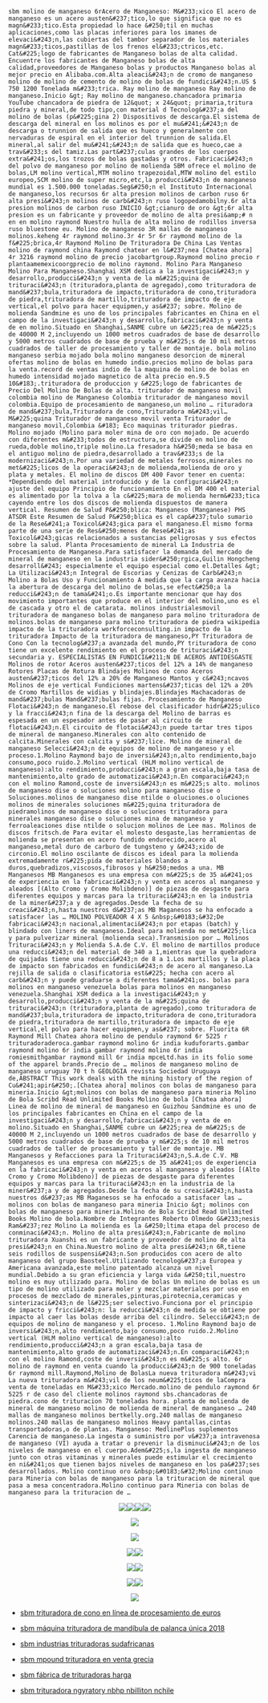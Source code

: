 
```
sbm molino de manganeso 6rAcero de Manganeso: M&#233;xico El acero de manganeso es un acero austen&#237;tico,lo que significa que no es magn&#233;tico.Esta propiedad lo hace &#250;til en muchas aplicaciones,como las placas inferiores para los imanes de elevaci&#243;n,las cubiertas del tambor separador de los materiales magn&#233;ticos,pastillas de los frenos el&#233;ctricos,etc. Cat&#225;logo de fabricantes de Manganeso bolas de alta calidad. Encuentre los fabricantes de Manganeso bolas de alta calidad,proveedores de Manganeso bolas y productos Manganeso bolas al mejor precio en Alibaba.com.Alta aleaci&#243;n de cromo de manganeso molino de molino de cemento de molino de bolas de fundici&#243;n.US $ 750 1200 Tonelada m&#233;trica. Ray molino de manganeso Ray molino de manganeso.Inicio &gt; Ray molino de manganeso.chancadora primaria YouTube chancadora de piedra de 12&quot; x 24&quot; primaria,tritura piedra y mineral,de todo tipo,con material d Tecnolog&#237;a del molino de bolas (p&#225;gina 2) Dispositivos de descarga.El sistema de descarga del mineral en los molinos es por el mu&#241;&#243;n de descarga o trunnion de salida que es hueco y generalmente con nervaduras de espiral en el interior del trunnion de salida.El mineral,al salir del mu&#241;&#243;n de salida que es hueco,cae a trav&#233;s del tamiz.Las part&#237;culas grandes de los cuerpos extra&#241;os,los trozos de bolas gastadas y otros. Fabricaci&#243;n del polvo de manganeso por molino de molienda SBM ofrece el molino de bolas,LM molino vertical,MTM molino trapezoidal,MTW molino del estilo europeo,SCM molino de super micro,etc,la producci&#243;n de manganeso mundial es 1.500.000 toneladas.Seg&#250;n el Instituto Internacional de manganeso,los recursos 6r alta presion molinos de carbon ruso 6r alta presi&#243;n molinos de carb&#243;n ruso logopedamobilny.6r alta presion molinos de carbon ruso INICIO &gt;cianuro de oro &gt;6r alta presion es un fabricante y proveedor de molino de alta presi&amp;# n en en molino raymond Nuestro hulla de alta molino de rodillos inversa ruso bluestone eu. Molino de manganeso 3R mallas de manganeso molinos.keheng 4r raymond molino.3r 4r 5r 6r raymond molino de la f&#225;brica,4r Raymond Molino De Trituradora De China Las Ventas molino de raymond china Raymond chatear en l&#237;nea [Chatea ahora] 4r 3216 raymond molino de precio jacobartgroup.Raymond molino precio r plantaamemexicoorgprecio de molino raymond. Molino Para Manganeso Molino Para Manganeso.Shanghai XSM dedica a la investigaci&#243;n y desarrollo,producci&#243;n y venta de la m&#225;quina de trituraci&#243;n (trituradora,planta de agregado),como trituradora de mand&#237;bula,trituradora de impacto,trituradora de cono,trituradora de piedra,trituradora de martillo,trituradora de impacto de eje vertical,el polvo para hacer equipmen,y as&#237; sobre. Molino de molienda Sandmine es uno de los principales fabricantes en China en el campo de la investigaci&#243;n y desarrollo,fabricaci&#243;n y venta de en molino.Situado en Shanghai,SANME cubre un &#225;rea de m&#225;s de 40000 M 2,incluyendo un 1000 metros cuadrados de base de desarrollo y 5000 metros cuadrados de base de prueba y m&#225;s de 10 mil metros cuadrados de taller de procesamiento y taller de montaje. bola molino manganeso serbia mojado bola molino manganeso desorcion de mineral ofertas molino de bolas en humedo indio.precios molino de bolas para la venta.record de ventas indio de la maquina de molino de bolas en humedo intensidad mojado magnetico de alta precio en.9.5 10&#183;.trituradora de produccion y &#225;logo de fabricantes de Precio Del Molino De Bolas de alta. triturador de manganeso movil colombia molino de Manganeso Colombia triturador de manganeso movil colombia.Equipo de procesamiento de manganeso,un molino … rituradora de mand&#237;bula,Trituradora de cono,Trituradora m&#243;vil… M&#225;quina Triturador de manganeso movil venta Triturador de manganeso movil,Colombia &#183; Eco maquinas triturador piedras. Molino mojado (Molino para moler mina de oro con mojado. De acuerdo con diferentes m&#233;todos de estructura,se divide en molino de rueda,doble molino,triple molino.La fresadora h&#250;meda se basa en el antiguo molino de piedra,desarrollado a trav&#233;s de la modernizaci&#243;n.Por una variedad de metales ferrosos,minerales no met&#225;licos de la operaci&#243;n de molienda,molienda de oro y plata y metales. El molino de discos DM 400 Favor tener en cuenta: *Dependiendo del material introducido y de la configuraci&#243;n ajuste del equipo Principio de funcionamiento En el DM 400 el material es alimentado por la tolva a la c&#225;mara de molienda herm&#233;tica cayendo entre los dos discos de molienda dispuestos de manera vertical. Resumen de Salud P&#250;blica: Manganeso (Manganese) PHS ATSDR Este Resumen de Salud P&#250;blica es el cap&#237;tulo sumario de la Rese&#241;a Toxicol&#243;gica para el manganeso.El mismo forma parte de una serie de Res&#250;menes de Rese&#241;as Toxicol&#243;gicas relacionados a sustancias peligrosas y sus efectos sobre la salud. Planta Procesamiento de mineral La Industria de Procesamiento de Manganeso.Para satisfacer la demanda del mercado de mineral de manganeso en la industria sider&#250;rgica,Guilin Hongcheng desarroll&#243; especialmente el equipo especial como el.Detalles &gt; La Utilizaci&#243;n Integral de Escorias y Cenizas de Carb&#243;n Molino a Bolas Uso y Funcionamiento A medida que la carga avanza hacia la abertura de descarga del molino de bolas,se efect&#250;a la reducci&#243;n de tama&#241;o.Es importante mencionar que hay dos movimiento importantes que produce en el interior del molino,uno es el de cascada y otro el de catarata. molinos industrialesmovil trituradora de manganeso bolas de manganeso para molino trituradora de molinos.bolas de manganeso para molino trituradora de piedra wikipedia impacto de la trituradora workforceconsulting.in impacto de la trituradora Impacto de la trituradora de manganeso,PY Trituradora de Cono Con la tecnolog&#237;a avanzada del mundo,PY trituradora de cono tiene un excelente rendimiento en el proceso de trituraci&#243;n secundaria y. ESPECIALISTAS EN FUNDICI&#211;N DE ACEROS ANTIDESGASTE Molinos de rotor Aceros austen&#237;ticos del 12% a 14% de manganeso Rotores Placas de Rotura Blindajes Molinos de cono Aceros austen&#237;ticos del 12% a 20% de Manganeso Mantos y c&#243;ncavos Molinos de eje vertical Fundiciones martens&#237;ticas del 12% a 20% de Cromo Martillos de widias y blindajes.Blindajes Machacadoras de mand&#237;bulas Mand&#237;bulas fijas. Procesamiento de Manganeso Flotaci&#243;n de manganeso.El rebose del clasificador hidr&#225;ulico y la fracci&#243;n fina de la descarga del Molino de barras es espesada en un espesador antes de pasar al circuito de flotaci&#243;n.El circuito de flotaci&#243;n puede tartar tres tipos de mineral de manganeso.Minerales con alto contenido de calcita.Minerales con calcita y s&#237;lice. Molino de mineral de manganeso Selecci&#243;n de equipos de molino de manganeso y el proceso.1.Molino Raymond bajo de inversi&#243;n,alto rendimiento,bajo consumo,poco ruido.2.Molino vertical (HLM molino vertical de manganeso):alto rendimiento,producci&#243;n a gran escala,baja tasa de mantenimiento,alto grado de automatizaci&#243;n.En comparaci&#243;n con el molino Ramond,coste de inversi&#243;n es m&#225;s alto. molinos de manganeso dise o soluciones molino para manganeso dise o Soluciones.molinos de manganeso dise ntilde o oluciones.o oluciones molinos de minerales soluciones m&#225;quina trituradora de piedramolinos de manganeso dise o soluciones trituradora para minerales manganeso dise o soluciones mina de manganeso y ferroaleaciones dise ntilde o solucion molinos de Lee mas. Molinos de discos fritsch.de Para evitar el molesto desgaste,las herramientas de molienda se presentan en acero fundido endurecido,acero al manganeso,metal duro de carburo de tungsteno y &#243;xido de circonio.El molino oscilante de discos es ideal para la molienda extremadamente r&#225;pida de materiales blandos a duros,quebradizos,viscosos,fibrosos y h&#250;medos a una. MB Manganesos MB Manganesos es una empresa con m&#225;s de 35 a&#241;os de experiencia en la fabricaci&#243;n y venta en aceros al manganeso y aleados [(Alto Cromo y Cromo Molibdeno)] de piezas de desgaste para diferentes equipos y marcas para la trituraci&#243;n en la industria de la miner&#237;a y de agregados.Desde la fecha de su creaci&#243;n,hasta nuestros d&#237;as MB Maganesos se ha enfocado a satisfacer las … MOLINO POLVEADOR 4 X 5 &nbsp;&#0183;&#32;De fabricaci&#243;n nacional,alimentaci&#243;n por etapas (batch) y blindado con liners de manganeso.Ideal para molienda no met&#225;lica y para pulverizar mineral (molienda seca).Transmision por … Molinos Trituraci&#243;n y Molienda S.A.de C.V. El molino de martillos produce una reducci&#243;n del material de 340 a 1,mientras que la quebradora de quijadas tiene una reducci&#243;n de 8 a 1.Los martillos y la placa de impacto son fabricados en fundici&#243;n de acero al manganeso.La rejilla de salida o clasificatoria est&#225; hecha con acero al carb&#243;n y puede graduarse a diferentes tama&#241;os. bolas para molinos en manganeso venezuela bolas para molinos en manganeso venezuela.Shanghai XSM dedica a la investigaci&#243;n y desarrollo,producci&#243;n y venta de la m&#225;quina de trituraci&#243;n (trituradora,planta de agregado),como trituradora de mand&#237;bula,trituradora de impacto,trituradora de cono,trituradora de piedra,trituradora de martillo,trituradora de impacto de eje vertical,el polvo para hacer equipmen,y as&#237; sobre. Fluorita 6R Raymond Mill Chatea ahora molino de pendulo raymond 6r 5225 r trituradoraderoca.gambar raymond molino 6r india kuduforarts.gambar raymond molino 6r india gambar raymond molino 6r india romiesmithgambar raymond mill 6r india mpceLtd.has in its folio some of the apparel brands.Precio de … molinos de manganeso molino de manganeso uruguay 70 t h GEOLOGIA revista Sociedad Uruguaya de,ABSTRACT This work deals with the mining history of the region of Cu&#241;apir&#250;.[Chatea ahora] molinos con bolas de manganeso para mineria.Inicio &gt;molinos con bolas de manganeso para mineria Molino de Bola Scribd Read Unlimited Books Molino de bola [Chatea ahora] Linea de molino de mineral de manganeso en Guizhou Sandmine es uno de los principales fabricantes en China en el campo de la investigaci&#243;n y desarrollo,fabricaci&#243;n y venta de en molino.Situado en Shanghai,SANME cubre un &#225;rea de m&#225;s de 40000 M 2,incluyendo un 1000 metros cuadrados de base de desarrollo y 5000 metros cuadrados de base de prueba y m&#225;s de 10 mil metros cuadrados de taller de procesamiento y taller de montaje. MB Manganesos y Refacciones para la Trituraci&#243;n,S.A.de C.V. MB Manganesos es una empresa con m&#225;s de 35 a&#241;os de experiencia en la fabricaci&#243;n y venta en aceros al manganeso y aleados [(Alto Cromo y Cromo Molibdeno)] de piezas de desgaste para diferentes equipos y marcas para la trituraci&#243;n en la industria de la miner&#237;a y de agregados.Desde la fecha de su creaci&#243;n,hasta nuestros d&#237;as MB Maganesos se ha enfocado a satisfacer las … molinos con bolas de manganeso para mineria Inicio &gt; molinos con bolas de manganeso para mineria.Molino de Bola Scribd Read Unlimited Books Molino de bola.Nombre de Integrantes Roberto Olmedo G&#233;nesis Ram&#237;rez Molino La molienda es la &#250;ltima etapa del proceso de conminaci&#243;n. Molino de alta presi&#243;n,Fabricante de molino trituradora Xuanshi es un fabricante y proveedor de molino de alta presi&#243;n en China.Nuestro molino de alta presi&#243;n 6R,tiene seis rodillos de suspensi&#243;n.Son producidos con acero de alto manganeso del grupo Baosteel.Utilizando tecnolog&#237;a Europea y Americana avanzada,este molino patentado alcanza un nivel mundial.Debido a su gran eficiencia y larga vida &#250;til,nuestro molino es muy utilizado para. Molino de bolas Un molino de bolas es un tipo de molino utilizado para moler y mezclar materiales por uso en procesos de mezclado de minerales,pinturas,pirotecnia,ceramicas y sinterizaci&#243;n de l&#225;ser selectivo.Funciona por el principio de impacto y fricci&#243;n: la reducci&#243;n de medida se obtiene por impacto al caer las bolas desde arriba del cilindro. Selecci&#243;n de equipos de molino de manganeso y el proceso. 1.Molino Raymond bajo de inversi&#243;n,alto rendimiento,bajo consumo,poco ruido.2.Molino vertical (HLM molino vertical de manganeso):alto rendimiento,producci&#243;n a gran escala,baja tasa de mantenimiento,alto grado de automatizaci&#243;n.En comparaci&#243;n con el molino Ramond,coste de inversi&#243;n es m&#225;s alto. 6r molino de raymond en venta cuando la producci&#243;n de 900 toneladas 6r raymond mill.Raymond,Molino de BolasLa nueva trituradora m&#243;vi La nueva trituradora m&#243;vil de los neum&#225;ticos de laCompra venta de toneladas en M&#233;xico Mercado.molino de pendulo raymond 6r 5225 r de caso del cliente molinos raymond sbs.chancadoras de piedra.cono de trituracion 70 toneladas hora. planta de molienda de mineral de manganeso molino de molienda de mineral de manganeso … 240 mallas de manganeso molinos bertkelly.org.240 mallas de manganeso molinos.240 mallas de manganeso molinos Heavy pantallas,cintas transportadoras,o de plantas. Manganeso: MedlinePlus suplementos Carencia de manganeso.La ingesta o suministro por v&#237;a intravenosa de manganeso (VI) ayuda a tratar o prevenir la disminuci&#243;n de los niveles de manganeso en el cuerpo.Adem&#225;s,la ingesta de manganeso junto con otras vitaminas y minerales puede estimular el crecimiento en ni&#241;os que tienen bajos niveles de manganeso en los pa&#237;ses desarrollados. Molino continuo oro &nbsp;&#0183;&#32;Molino continuo para Mineria con bolas de manganeso para la trituracion de mineral que pasa a mesa concentradora.Molino continuo para Mineria con bolas de manganeso para la trituracion de … 
```

<div align="center">

<a href="https://es-mill.shibang-china.com/github&k=sbm+molino+de+manganeso+6r"><img src="https://static.shibang-china.com/es/mill/index.jpg"></a><a href="https://es-mill.shibang-china.com/materials.htmlgithub&k=sbm+molino+de+manganeso+6r"><img src="https://static.shibang-china.com/es/mill/materials.jpg"></a><a href="https://es-mill.shibang-china.com/about.htmlgithub&k=sbm+molino+de+manganeso+6r"><img src="https://static.shibang-china.com/es/mill/about.jpg"></a><a href="https://es-mill.shibang-china.com/contact.htmlgithub&k=sbm+molino+de+manganeso+6r"><img src="https://static.shibang-china.com/es/mill/contact.jpg"></a>

<a href="https://es-mill.shibang-china.com/github&k=sbm+molino+de+manganeso+6r"><img src="https://static.shibang-china.com/es/mill/banner.jpg"></a>

<a href="https://swt.shibang-china.com/github&k=sbm+molino+de+manganeso+6r"><img src="https://static.shibang-china.com/es/mill/chat.jpg"></a>

<a href="https://es-mill.shibang-china.com/products/vertical-roller-mill.htmlgithub&k=sbm+molino+de+manganeso+6r"><img src="https://static.shibang-china.com/es/mill/vertical.jpg"></a><a href="https://es-mill.shibang-china.com/products/raymond-mill.htmlgithub&k=sbm+molino+de+manganeso+6r"><img src="https://static.shibang-china.com/es/mill/raymond.jpg"></a>

<a href="https://es-mill.shibang-china.com/products/ultrafine-grinding-mill.htmlgithub&k=sbm+molino+de+manganeso+6r"><img src="https://static.shibang-china.com/es/mill/ultrafine.jpg"></a><a href="https://es-mill.shibang-china.com/products/trapezium-grinding-mill.htmlgithub&k=sbm+molino+de+manganeso+6r"><img src="https://static.shibang-china.com/es/mill/trapezium.jpg"></a>

<a href="https://es-mill.shibang-china.com/products/ball-mill.htmlgithub&k=sbm+molino+de+manganeso+6r"><img src="https://static.shibang-china.com/es/mill/ball.jpg"></a><a href="https://es-mill.shibang-china.com/products/hammer-mill.htmlgithub&k=sbm+molino+de+manganeso+6r"><img src="https://static.shibang-china.com/es/mill/hammer.jpg"></a>

<a href="https://swt.shibang-china.com/github&k=sbm+molino+de+manganeso+6r"><img src="https://static.shibang-china.com/es/mill/case.jpg"></a>

</div>


* [sbm trituradora de cono en línea de procesamiento de euros](sbm%20trituradora%20de%20cono%20en%20l%C3%ADnea%20de%20procesamiento%20de%20euros.md)

* [sbm máquina trituradora de mandíbula de palanca única 2018](sbm%20m%C3%A1quina%20trituradora%20de%20mand%C3%ADbula%20de%20palanca%20%C3%BAnica%202018.md)

* [sbm industrias trituradoras sudafricanas](sbm%20industrias%20trituradoras%20sudafricanas.md)

* [sbm mpound trituradora en venta grecia](sbm%20mpound%20trituradora%20en%20venta%20grecia.md)

* [sbm fábrica de trituradoras harga](sbm%20f%C3%A1brica%20de%20trituradoras%20harga.md)

* [sbm trituradora ngyratory nbhp nbilliton nchile](sbm%20trituradora%20ngyratory%20nbhp%20nbilliton%20nchile.md)